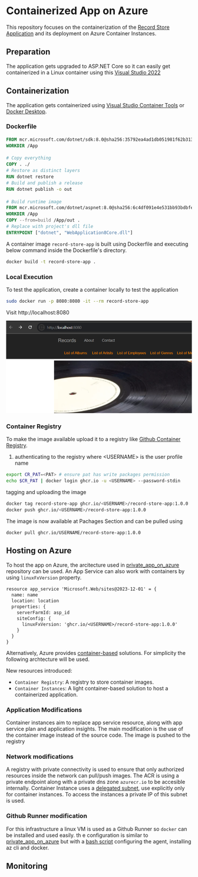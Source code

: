 # Containerized App on Azure

This repository focuses on the containerization of the [Record Store Application](https://github.com/MaryKroustali/record_store_app) and its deployment on Azure Container Instances.

## Preparation
The application gets upgraded to ASP.NET Core so it can easily get containerized in a Linux container using this [Visual Studio 2022](https://learn.microsoft.com/en-us/aspnet/core/migration/mvc?view=aspnetcore-9.0)

## Containerization
The application gets containerized using [Visual Studio Container Tools](https://learn.microsoft.com/en-us/visualstudio/containers/overview?view=vs-2022&toc=%2Fdotnet%2Fnavigate%2Fdevops-testing%2Ftoc.json&bc=%2Fdotnet%2Fbreadcrumb%2Ftoc.json) or [Docker Desktop](https://learn.microsoft.com/en-us/dotnet/core/docker/build-container?tabs=linux&pivots=dotnet-8-0#create-the-dockerfile).

### Dockerfile
```Dockerfile
FROM mcr.microsoft.com/dotnet/sdk:8.0@sha256:35792ea4ad1db051981f62b313f1be3b46b1f45cadbaa3c288cd0d3056eefb83 AS build
WORKDIR /App

# Copy everything
COPY . ./
# Restore as distinct layers
RUN dotnet restore
# Build and publish a release
RUN dotnet publish -o out

# Build runtime image
FROM mcr.microsoft.com/dotnet/aspnet:8.0@sha256:6c4df091e4e531bb93bdbfe7e7f0998e7ced344f54426b7e874116a3dc3233ff
WORKDIR /App
COPY --from=build /App/out .
# Replace with project's dll file
ENTRYPOINT ["dotnet", "WebApplication8Core.dll"]
```

A container image `record-store-app` is built using Dockerfile and executing below command inside the Dockerfile's directory.
```bash
docker build -t record-store-app .
```

### Local Execution
To test the application, create a container locally to test the application
```bash
sudo docker run -p 8080:8080 -it --rm record-store-app
```

Visit http://localhost:8080

![Containerized App](images/app-container.png)

### Container Registry
To make the image available upload it to a registry like [Github Container Registry](https://docs.github.com/en/packages/working-with-a-github-packages-registry/working-with-the-container-registry).

1. authenticating to the registry where \<USERNAME>  is the user profile name
```bash
export CR_PAT=<PAT> # ensure pat has write packages permission
echo $CR_PAT | docker login ghcr.io -u <USERNAME> --password-stdin
```
tagging and uploading the image
```bash
docker tag record-store-app ghcr.io/<USERNAME>/record-store-app:1.0.0
docker push ghcr.io/<USERNAME>/record-store-app:1.0.0
```
The image is now available at Pachages Section and can be pulled using
```
docker pull ghcr.io/USERNAME/record-store-app:1.0.0
```

## Hosting on Azure
To host the app on Azure, the arcitecture used in [private_app_on_azure](https://github.com/MaryKroustali/private_app_on_azure) repository can be used. An App Service can also work with containers by using `linuxFxVersion` property.
```bicep
resource app_service 'Microsoft.Web/sites@2023-12-01' = {
  name: name
  location: location
  properties: {
    serverFarmId: asp_id
    siteConfig: {
      linuxFxVersion: 'ghcr.io/<USERNAME>/record-store-app:1.0.0'
    }
  }
}
```

Alternatively, Azure provides [container-based](https://azure.microsoft.com/en-us/products/category/containers) solutions. For simplicity the following archtecture will be used.

New resources introduced:
- `Container Registry`: A registry to store container images. 
- `Container Instances`: A light container-based solution to host a containerized application.

### Application Modifications
Container instances aim to replace app service resource, along with app service plan and application insights. The main modification is the use of the container image instead of the source code. The image is pushed to the registry

### Network modifications
A registry with private connectivity is used to ensure that only authorized resources inside the network can pull/push images. The ACR is using a private endpoint along with a private dns zone `azurecr.io` to be accesible internally. Container Instance uses a [delegated subnet](./bicep/rgs/network.bicep), use explicitly only for container instances. To access the instances a private IP of this subnet is used.

### Github Runner modification
For this infrastructure a linux VM is used as a Github Runner so `docker` can be installed and used easily. th e configuration is similar to [private_app_on_azure](https://github.com/MaryKroustali/private_app_on_azure) but with a [bash script](./scripts/buildagent.sh) configuring the agent, installing az cli and docker.

## Monitoring